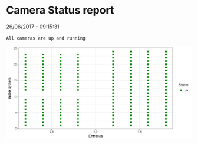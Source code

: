 Camera Status report
================
26/06/2017 - 09:15:31

    All cameras are up and running

![](camreport_files/figure-markdown_github/unnamed-chunk-2-1.png)
